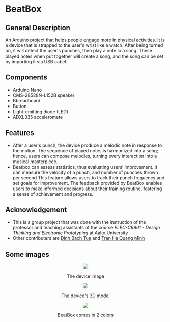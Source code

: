 # BeatBox

## General Description

An Arduino project that helps people engage more in physical activities. It is a device that is strapped to the user's wrist like a watch. After being turned on, it will detect the user's punches, then play a note in a song. These played notes when put together will create a song, and the song can be set by importing it via USB cabel.
## Components

- Arduino Nano
- CMS-28528N-L152B speaker
- Bbreadboard
- Button
- Light-emitting diode (LED)
- ADXL335 acceleromete

## Features

- After a user's punch, the device produce a melodic note in
response to the motion. The sequence of played notes is harmonized into a song; hence, users
can compose melodies, turning every interaction into a musical masterpiece.
- Beatbox can assess statistics, thus evaluating users’ improvement. It can measure the velocity
of a punch, and number of punches thrown per second This feature allows users to track their punch
frequency and set goals for improvement. The feedback provided by BeatBox enables users to
make informed decisions about their training routine, fostering a sense of achievement and
progress.

## Acknowledgement

- This is a group project that was done with the instruction of the professor and teaching assistants of the course _ELEC-C9801 - Design Thinking and Electronic Prototyping_ at Aalto University
- Other contributers are [Dinh Bach Tue](https://www.linkedin.com/in/bachtuedinh/) and [Tran Ha Quang Minh](https://www.linkedin.com/in/tran-ha-quang-minh-28b8052a4/)

## Some images

<p align="center">
  <img src="https://github.com/nguyenvuminhh/beat-box-fitness-tool/assets/157608181/6751a6f2-6157-4494-ad0d-54ab81b6a49d">
</p>
<p align="center">
  The device image
</p>

<p align="center">
  <img src="https://github.com/nguyenvuminhh/beat-box-fitness-tool/assets/157608181/0c4d6c71-890b-472f-8064-e9b13542a739">
</p>
<p align="center">
  The device's 3D model
</p>


<p align="center">
  <img src="https://github.com/nguyenvuminhh/beat-box-fitness-tool/assets/157608181/f28bc5a3-7f2b-4ae4-81bd-da49d1a4bb1b">
</p>
<p align="center">
  BeatBox comes in 2 colors
</p>
